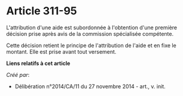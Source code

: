 # Article 311-95

L'attribution d'une aide est subordonnée à l'obtention d'une première décision prise après avis de la commission spécialisée
compétente. 

Cette décision retient le principe de l'attribution de l'aide et en fixe le montant. Elle est prise avant tout versement.

**Liens relatifs à cet article**

_Créé par_:

  - Délibération n°2014/CA/11 du 27 novembre 2014 - art., v. init.
